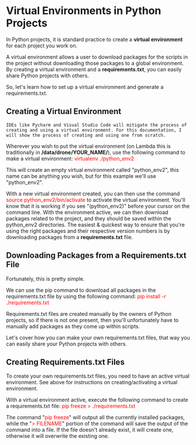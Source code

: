 # Virtual Environments in Python Projects


In Python projects, it is standard practice to create a <b>virtual environment</b> for each project you work on.

A virtual environment allows a user to download packages for the scripts in the project without downloading those packages to a global environment. By creating a virtual environment and a <b>requirements.txt</b>, you can easily share Python projects with others.

So, let's learn how to set up a virtual environment and generate a requirements.txt.


## Creating a Virtual Environment

```{note}
IDEs like Pycharm and Visual Studio Code will mitigate the process of creating and using a virtual environment. For this documentation, I will show the process of creating and using one from scratch.
```

Wherever you wish to put the virtual environment (on Lambda this is traditionally in <b>/data/drone/YOUR_NAME/</b>), use the following command to make a virtual environment: <font color='red'>virtualenv ./python_env2</font>

This will create an empty virtual environment called "python_env2", this name can be anything you wish, but for this example we'll use "python_env2".

With a new virtual environment created, you can then use the command <font color='red'>source python_env2/bin/activate</font> to activate the virtual environment. You'll know that it is working if you see "(python_env2)" before your cursor on the command line. With the environment active, we can then download packages related to the project, and they should be saved within the python_env2 directories. The easiest & quickest way to ensure that you're using the right packages and their respective version numbers is by downloading packages from a <b>requirements.txt</b> file. 


## Downloading Packages from a Requirements.txt File


Fortunately, this is pretty simple. 

We can use the pip command to download all packages in the requirements.txt file by using the following command: <font color='red'>pip install -r ./requirements.txt</font>

Requirements.txt files are created manually by the owners of Python projects, so if there is not one present, then you'll unfortunately have to manually add packages as they come up within scripts.

Let's cover how you can make your own requirements.txt files, that way you can easily share your Python projects with others.


## Creating Requirements.txt Files


To create your own requirements.txt files, you need to have an active virtual environment. See above for instructions on creating/activating a virtual environment.

With a virtual environment active, execute the following command to create a requirements.txt file: <font color='red'>pip freeze > ./requirements.txt</font>

The command "<font color='red'>pip freeze</font>" will output all the currently installed packages, while the "<font color='red'>> FILENAME</font>" portion of the command will save the output of the command into a file. If the file doesn't already exist, it will create one, otherwise it will overwrite the existing one.